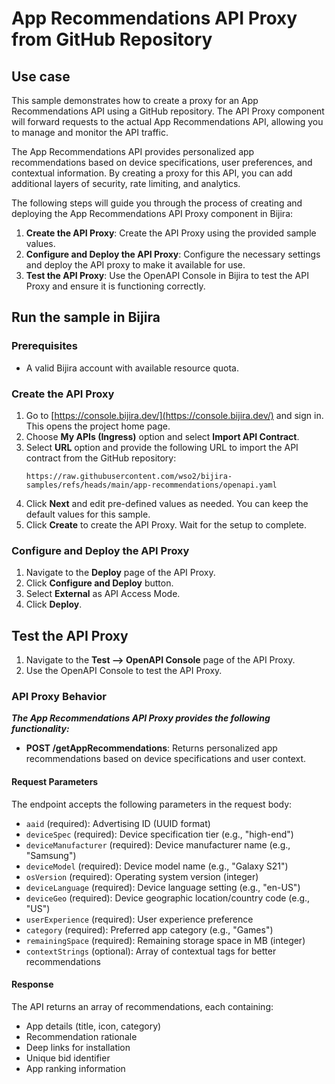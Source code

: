 # App Recommendations API Proxy from GitHub Repository

## Use case

This sample demonstrates how to create a proxy for an App Recommendations API using a GitHub repository. 
The API Proxy component will forward requests to the actual App Recommendations API, allowing you to manage and monitor the API traffic.

The App Recommendations API provides personalized app recommendations based on device specifications, user preferences, and contextual information. 
By creating a proxy for this API, you can add additional layers of security, rate limiting, and analytics.

The following steps will guide you through the process of creating and deploying the App Recommendations API Proxy component in Bijira:

1. **Create the API Proxy**: Create the API Proxy using the provided sample values.
2. **Configure and Deploy the API Proxy**: Configure the necessary settings and deploy the API proxy to make it available for use.
3. **Test the API Proxy**: Use the OpenAPI Console in Bijira to test the API Proxy and ensure it is functioning correctly.

## Run the sample in Bijira

### Prerequisites

- A valid Bijira account with available resource quota.

### Create the API Proxy

1. Go to [https://console.bijira.dev/](https://console.bijira.dev/) and sign in. This opens the project home page.
2. Choose **My APIs (Ingress)** option and select **Import API Contract**.
3. Select **URL** option and provide the following URL to import the API contract from the GitHub repository:
   ```
   https://raw.githubusercontent.com/wso2/bijira-samples/refs/heads/main/app-recommendations/openapi.yaml
   ```
4. Click **Next** and edit pre-defined values as needed. You can keep the default values for this sample.
5. Click **Create** to create the API Proxy. Wait for the setup to complete.

### Configure and Deploy the API Proxy

1. Navigate to the **Deploy** page of the API Proxy.
2. Click **Configure and Deploy** button.
3. Select **External** as API Access Mode.
4. Click **Deploy**.

## Test the API Proxy

1. Navigate to the **Test --> OpenAPI Console** page of the API Proxy.
2. Use the OpenAPI Console to test the API Proxy.

### API Proxy Behavior

***The App Recommendations API Proxy provides the following functionality:***

- **POST /getAppRecommendations**: Returns personalized app recommendations based on device specifications and user context. 

#### Request Parameters

The endpoint accepts the following parameters in the request body:

- `aaid` (required): Advertising ID (UUID format)
- `deviceSpec` (required): Device specification tier (e.g., "high-end")
- `deviceManufacturer` (required): Device manufacturer name (e.g., "Samsung")
- `deviceModel` (required): Device model name (e.g., "Galaxy S21")
- `osVersion` (required): Operating system version (integer)
- `deviceLanguage` (required): Device language setting (e.g., "en-US")
- `deviceGeo` (required): Device geographic location/country code (e.g., "US")
- `userExperience` (required): User experience preference
- `category` (required): Preferred app category (e.g., "Games")
- `remainingSpace` (required): Remaining storage space in MB (integer)
- `contextStrings` (optional): Array of contextual tags for better recommendations

#### Response

The API returns an array of recommendations, each containing:
- App details (title, icon, category)
- Recommendation rationale
- Deep links for installation
- Unique bid identifier
- App ranking information